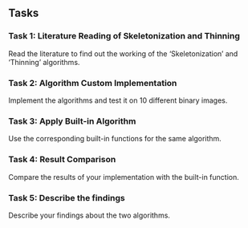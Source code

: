 ## Tasks
### Task 1: Literature Reading of Skeletonization and Thinning
Read the literature to find out the working of the ‘Skeletonization’ and ‘Thinning’ algorithms.  
### Task 2: Algorithm Custom Implementation
Implement the algorithms and test it on 10 different binary images.  
### Task 3: Apply Built-in Algorithm
Use the corresponding built-in functions for the same algorithm.  
### Task 4: Result Comparison
Compare the results of your implementation with the built-in function. 
### Task 5: Describe the findings
Describe your findings about the two algorithms. 

